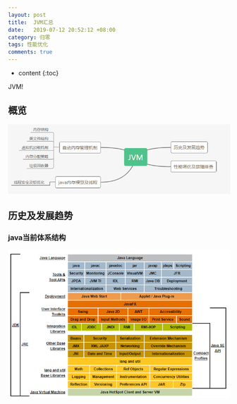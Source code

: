 ```yaml
---
layout: post
title:  JVM汇总
date:   2019-07-12 20:52:12 +08:00
category: 归零
tags: 性能优化
comments: true
---
```


* content
{:toc}


JVM!











## 概览

![](https://raw.githubusercontent.com/qiuyadongsite/qiuyadongsite.github.io/master/_posts/images/jvm00021.png)

## 历史及发展趋势

### java当前体系结构

![](https://raw.githubusercontent.com/qiuyadongsite/qiuyadongsite.github.io/master/_posts/images/java4396.png)
